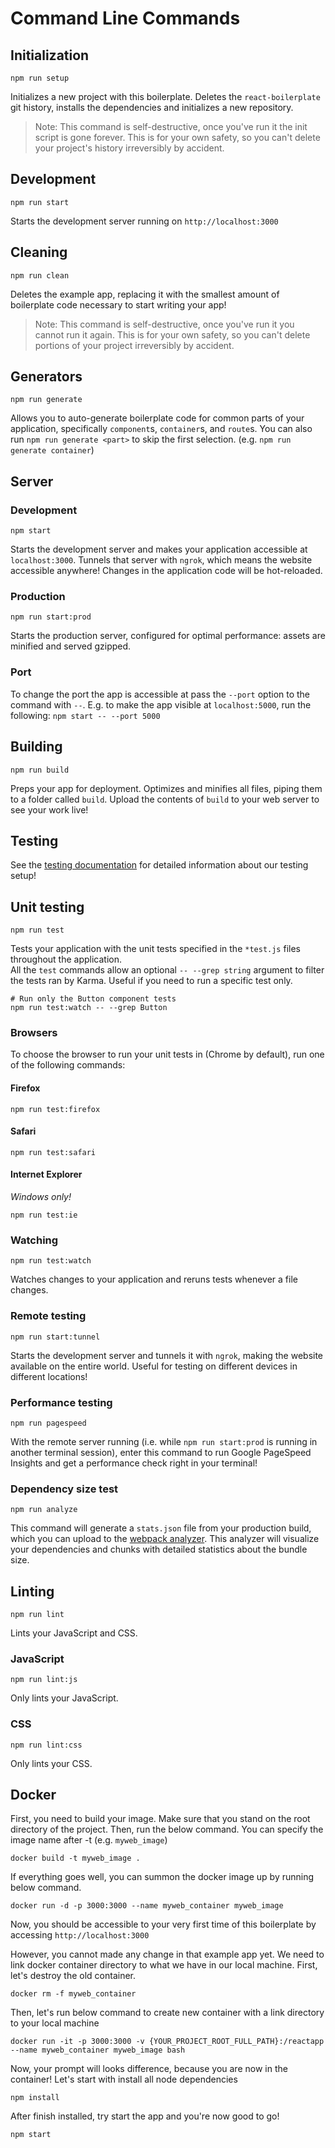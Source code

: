 # Command Line Commands

## Initialization

```Shell
npm run setup
```

Initializes a new project with this boilerplate. Deletes the `react-boilerplate`
git history, installs the dependencies and initializes a new repository.

> Note: This command is self-destructive, once you've run it the init script is
gone forever. This is for your own safety, so you can't delete your project's
history irreversibly by accident.

## Development

```Shell
npm run start
```

Starts the development server running on `http://localhost:3000`

## Cleaning

```Shell
npm run clean
```

Deletes the example app, replacing it with the smallest amount of boilerplate
code necessary to start writing your app!

> Note: This command is self-destructive, once you've run it you cannot run it
again. This is for your own safety, so you can't delete portions of your project
irreversibly by accident.

## Generators

```Shell
npm run generate
```

Allows you to auto-generate boilerplate code for common parts of your
application, specifically `component`s, `container`s, and `route`s. You can
also run `npm run generate <part>` to skip the first selection. (e.g. `npm run
generate container`)

## Server

### Development

```Shell
npm start
```

Starts the development server and makes your application accessible at
`localhost:3000`. Tunnels that server with `ngrok`, which means the website
accessible anywhere! Changes in the application code will be hot-reloaded.

### Production

```Shell
npm run start:prod
```

Starts the production server, configured for optimal performance: assets are
minified and served gzipped.

### Port

To change the port the app is accessible at pass the `--port` option to the command
with `--`. E.g. to make the app visible at `localhost:5000`, run the following:
`npm start -- --port 5000`

## Building

```Shell
npm run build
```

Preps your app for deployment. Optimizes and minifies all files, piping them to
a folder called `build`. Upload the contents of `build` to your web server to
see your work live!

## Testing

See the [testing documentation](../testing/README.md) for detailed information
about our testing setup!

## Unit testing

```Shell
npm run test
```

Tests your application with the unit tests specified in the `*test.js` files
throughout the application.  
All the `test` commands allow an optional `-- --grep string` argument to filter
the tests ran by Karma. Useful if you need to run a specific test only.

```Shell
# Run only the Button component tests
npm run test:watch -- --grep Button
```

### Browsers

To choose the browser to run your unit tests in (Chrome by default), run one of
the following commands:

#### Firefox

```Shell
npm run test:firefox
```

#### Safari

```Shell
npm run test:safari
```

#### Internet Explorer

*Windows only!*

```Shell
npm run test:ie
```

### Watching

```Shell
npm run test:watch
```

Watches changes to your application and reruns tests whenever a file changes.

### Remote testing

```Shell
npm run start:tunnel
```
Starts the development server and tunnels it with `ngrok`, making the website
available on the entire world. Useful for testing on different devices in different locations!

### Performance testing

```Shell
npm run pagespeed
```

With the remote server running (i.e. while `npm run start:prod` is running in
another terminal session), enter this command to run Google PageSpeed Insights
and get a performance check right in your terminal!

### Dependency size test

```Shell
npm run analyze
```

This command will generate a `stats.json` file from your production build, which
you can upload to the [webpack analyzer](https://webpack.github.io/analyse/). This
analyzer will visualize your dependencies and chunks with detailed statistics
about the bundle size.

## Linting

```Shell
npm run lint
```

Lints your JavaScript and CSS.

### JavaScript

```Shell
npm run lint:js
```

Only lints your JavaScript.

### CSS

```Shell
npm run lint:css
```

Only lints your CSS.

## Docker
First, you need to build your image. Make sure that you stand on the root directory of the project.
Then, run the below command. You can specify the image name after -t (e.g. `myweb_image`)
```
docker build -t myweb_image .
```
If everything goes well, you can summon the docker image up by running below command.
```
docker run -d -p 3000:3000 --name myweb_container myweb_image
```
Now, you should be accessible to your very first time of this boilerplate by accessing `http://localhost:3000`

However, you cannot made any change in that example app yet. We need to link docker container directory
to what we have in our local machine. First, let's destroy the old container.
```
docker rm -f myweb_container
```
Then, let's run below command to create new container with a link directory to your local machine
```
docker run -it -p 3000:3000 -v {YOUR_PROJECT_ROOT_FULL_PATH}:/reactapp --name myweb_container myweb_image bash
```
Now, your prompt will looks difference, because you are now in the container!
Let's start with install all node dependencies
```
npm install
```
After finish installed, try start the app and you're now good to go!
```
npm start
```